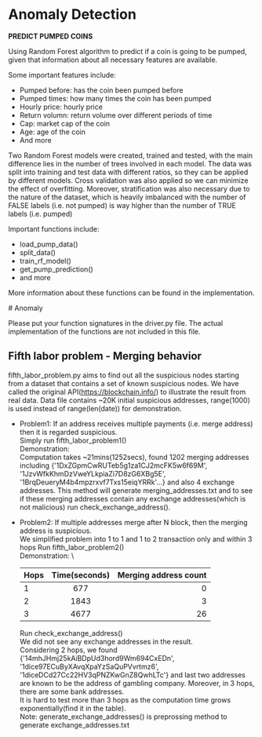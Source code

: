 
# Anomaly Detection

**PREDICT PUMPED COINS**

Using Random Forest algorithm to predict if a coin is going to be pumped, given that information about all necessary 
features are available.

Some important features include:
- Pumped before: has the coin been pumped before
- Pumped times: how many times the coin has been pumped
- Hourly price: hourly price
- Return volumn: return volume over different periods of time
- Cap: market cap of the coin
- Age: age of the coin
- And more

Two Random Forest models were created, trained and tested, with the main difference lies in the number of trees involved in each
model. The data was split into training and test data with different ratios, so they can be applied by different models.
Cross validation was also applied so we can minimize the effect of overfitting. Moreover, stratification was also necessary
due to the nature of the dataset, which is heavily imbalanced with the number of FALSE labels (i.e. not pumped) is way higher
than the number of TRUE labels (i.e. pumped)

Important functions include:
- load_pump_data()
- split_data()
- train_rf_model()
- get_pump_prediction()
- and more

More information about these functions can be found in the implementation. 

﻿# Anomaly

Please put your function signatures in the driver.py file. The actual implementation of the functions are not included 
in this file.

## Fifth labor problem - Merging behavior
fifth_labor_problem.py aims to  find out all the suspicious nodes starting from a dataset that contains a set of known suspicious nodes.
We have called the original API(https://blockchain.info/) to illustrate the result from real data. Data file contains ~20K initial suspicious addresses, range(1000) is used instead of range(len(date)) for demonstration.
- Problem1: If an address receives multiple payments (i.e. merge address) then it is regarded suspicious.\
    Simply run fifth_labor_problem1()\
    Demonstration: \
    Computation takes ~21mins(1252secs), found 1202 merging addresses including
    {'1DxZGpmCwRUTeb5g1za1CJ2mcFK5w6f69M', '1JzvWfkKhmDzVweYLkpiaZi7D8zG6XBg5E', '1BrqDeueryM4b4mpzrxvf7Txs15eiqYRRk'...}
    and also 4 exchange addresses.
    This method will generate merging_addresses.txt and to see if these merging addresses contain
    any exchange addresses(which is not malicious) run check_exchange_address().

- Problem2: If multiple addresses merge after N block, then the merging address is suspicious.\
    We simplified problem into 1 to 1 and 1 to 2 transaction only and within 3 hops
    Run fifth_labor_problem2()\
    Demonstration: \

    | Hops  | Time(seconds) | Merging address count  |
    | ------|:-------------:| ----------------------:|
    |      1|            677|                       0|
    |      2|           1843|                       3|
    |      3|           4677|                      26|
    
    Run check_exchange_address()\
    We did not see any exchange addresses in the result.\
    Considering 2 hops, we found {'14mhJHmj25kAiBDpUd3hord9Wm694CxEDn', '1dice97ECuByXAvqXpaYzSaQuPVvrtmz6', '1diceDCd27Cc22HV3qPNZKwGnZ8QwhLTc'}
    and last two addresses are known to be the address of gambling company. Moreover, in 3 hops, there are some bank addresses.\
    It is hard to test more than 3 hops as the computation time grows exponentially(find it in the table).\
    Note: generate_exchange_addresses() is preprossing method to generate exchange_addresses.txt
    


